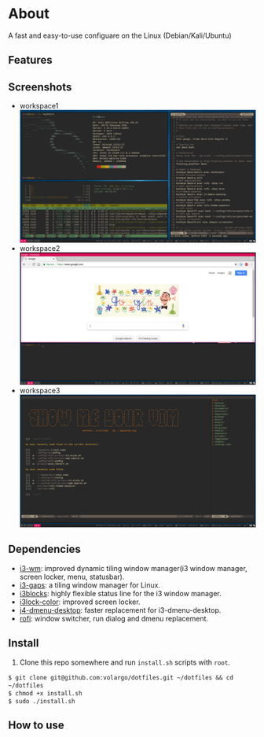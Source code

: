 # About
A fast and easy-to-use configuare on the Linux (Debian/Kali/Ubuntu)

## Features

## Screenshots
* workspace1 ![i3-wm](screenshots/dotfiles-main.png)
* workspace2 ![chrmium](screenshots/dotfiles-chromium.png)
* workspace3 ![spacevim](screenshots/dotfiles-spacevim.png)

## Dependencies
* [i3-wm](https://github.com/i3/i3): improved dynamic tiling window manager(i3 window manager, screen locker, menu, statusbar).
* [i3-gaps](https://github.com/Airblader/i3): a tiling window manager for Linux.
* [i3blocks](https://github.com/vivien/i3blocks): highly flexible status line for the i3 window manager.
* [i3lock-color](https://github.com/PandorasFox/i3lock-color): improved screen locker.
* [j4-dmenu-desktop](https://github.com/enkore/j4-dmenu-desktop): faster replacement for i3-dmenu-desktop.
* [rofi](https://github.com/DaveDavenport/rofi): window switcher, run dialog and dmenu replacement.

## Install
1. Clone this repo somewhere and run `install.sh` scripts with `root`.
```Shell
$ git clone git@github.com:volargo/dotfiles.git ~/dotfiles && cd ~/dotfiles
$ chmod +x install.sh
$ sudo ./install.sh
```
## How to use
